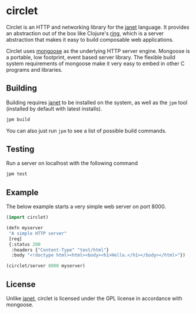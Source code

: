 # circlet

Circlet is an HTTP and networking library for the [janet](https://github.com/janet-lang/janet) language.
It provides an abstraction out of the box like Clojure's [ring](https://github.com/ring-clojure/ring), which
is a server abstraction that makes it easy to build composable web applications.

Circlet uses [mongoose](https://cesanta.com/) as the underlying HTTP server engine. Mongoose
is a portable, low footprint, event based server library. The flexible build system requirements
of mongoose make it very easy to embed in other C programs and libraries.

## Building

Building requires [janet](https://github.com/janet-lang/janet) to be installed on the system, as
well as the `jpm` tool (installed by default with latest installs).

```sh
jpm build
```

You can also just run `jpm` to see a list of possible build commands.

## Testing

Run a server on localhost with the following command

```sh
jpm test
```

## Example

The below example starts a very simple web server on port 8000.

```lisp
(import circlet)

(defn myserver 
 "A simple HTTP server"
 [req]
 {:status 200
  :headers {"Content-Type" "text/html"}
  :body "<!doctype html><html><body><h1>Hello.</h1></body></html>"})

(circlet/server 8000 myserver)
```

## License

Unlike [janet](https://github.com/janet-lang/janet), circlet is licensed under
the GPL license in accordance with mongoose. 
